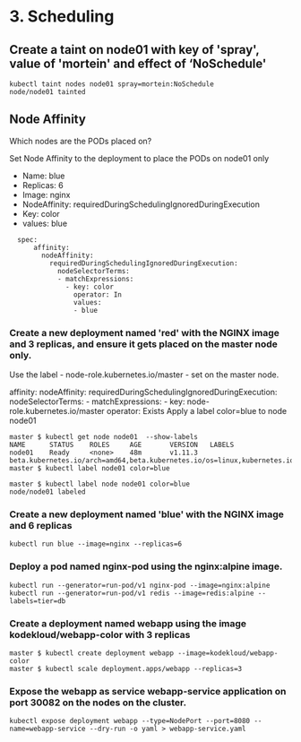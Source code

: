 # 3. Scheduling
## Create a taint on node01 with key of 'spray', value of 'mortein' and effect of ‘NoSchedule'
```
kubectl taint nodes node01 spray=mortein:NoSchedule
node/node01 tainted
```
## Node Affinity
Which nodes are the PODs placed on? 

Set Node Affinity to the deployment to place the PODs on node01 only

* Name: blue
* Replicas: 6
* Image: nginx
* NodeAffinity: requiredDuringSchedulingIgnoredDuringExecution
* Key: color
* values: blue

```
  spec:
      affinity:
        nodeAffinity:
          requiredDuringSchedulingIgnoredDuringExecution:
            nodeSelectorTerms:
            - matchExpressions:
              - key: color
                operator: In
                values:
                - blue
```
### Create a new deployment named 'red' with the NGINX image and 3 replicas, and ensure it gets placed on the master node only.

Use the label - node-role.kubernetes.io/master - set on the master node.

 affinity:
        nodeAffinity:
          requiredDuringSchedulingIgnoredDuringExecution:
            nodeSelectorTerms:
            - matchExpressions:
              - key: node-role.kubernetes.io/master
                operator: Exists
Apply a label color=blue to node node01
```
master $ kubectl get node node01  --show-labels
NAME      STATUS    ROLES     AGE       VERSION   LABELS
node01    Ready     <none>    48m       v1.11.3   beta.kubernetes.io/arch=amd64,beta.kubernetes.io/os=linux,kubernetes.io/hostname=node01
master $ kubectl label node01 color=blue

master $ kubectl label node node01 color=blue
node/node01 labeled
```
### Create a new deployment named 'blue' with the NGINX image and 6 replicas
```
kubectl run blue --image=nginx --replicas=6
```
### Deploy a pod named nginx-pod using the nginx:alpine image.
```
kubectl run --generator=run-pod/v1 nginx-pod --image=nginx:alpine
kubectl run --generator=run-pod/v1 redis --image=redis:alpine --labels=tier=db
```
### Create a deployment named webapp using the image kodekloud/webapp-color with 3 replicas
```
master $ kubectl create deployment webapp --image=kodekloud/webapp-color
master $ kubectl scale deployment.apps/webapp --replicas=3
```
### Expose the webapp as service webapp-service application on port 30082 on the nodes on the cluster. 
```
kubectl expose deployment webapp --type=NodePort --port=8080 --name=webapp-service --dry-run -o yaml > webapp-service.yaml
```
